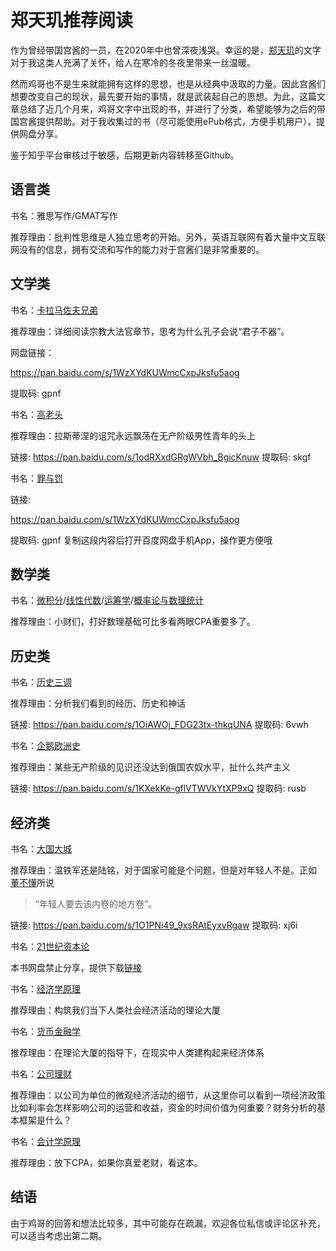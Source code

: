 # 郑天玑推荐阅读

作为曾经带国宫酱的一员，在2020年中也曾深夜浅哭。幸运的是，[郑天玑](https://www.zhihu.com/people/zheng-tian-ji)的文字对于我这类人充满了关怀，给人在寒冷的冬夜里带来一丝温暖。

然而鸡哥也不是生来就能拥有这样的思想，也是从经典中汲取的力量。因此宫酱们想要改变自己的现状，最先要开始的事情，就是武装起自己的思想。为此，这篇文章总结了近几个月来，鸡哥文字中出现的书，并进行了分类，希望能够为之后的带国宫酱提供帮助。对于我收集过的书（尽可能使用ePub格式，方便手机用户），提供网盘分享。

鉴于知乎平台审核过于敏感，后期更新内容转移至Github。

## 语言类

书名：雅思写作/GMAT写作

推荐理由：批判性思维是人独立思考的开始。另外，英语互联网有着大量中文互联网没有的信息，拥有交流和写作的能力对于宫酱们是非常重要的。

## 文学类

书名：[卡拉马佐夫兄弟](https://book.douban.com/subject/1066558/)

推荐理由：详细阅读宗教大法官章节，思考为什么孔子会说“君子不器”。

网盘链接：

https://pan.baidu.com/s/1WzXYdKUWmcCxpJksfu5aog

提取码: gpnf

书名：[高老头](https://book.douban.com/subject/1070759/)

推荐理由：拉斯蒂涅的诅咒永远飘荡在无产阶级男性青年的头上

链接: https://pan.baidu.com/s/1odRXxdGRgWVbh_BgicKnuw 提取码: skgf 

书名：[罪与罚](https://book.douban.com/subject/25887912/)

链接:

https://pan.baidu.com/s/1WzXYdKUWmcCxpJksfu5aog

提取码: gpnf 复制这段内容后打开百度网盘手机App，操作更方便哦

## 数学类

书名：[微积分](https://book.douban.com/subject/26899701/)/[线性代数](https://book.douban.com/subject/1425950/)/[运筹学](https://book.douban.com/subject/2253276/)/[概率论与数理统计](https://book.douban.com/subject/2201479/)

推荐理由：小财们，打好数理基础可比多看两眼CPA重要多了。

## 历史类

书名：[历史三调](https://book.douban.com/subject/26427101/)

推荐理由：分析我们看到的经历、历史和神话

链接: https://pan.baidu.com/s/1OiAWOj_FDG23tx-thkqUNA 提取码: 6vwh 

书名：[企鹅欧洲史](https://book.douban.com/subject/30347176/)

推荐理由：某些无产阶级的见识还没达到俄国农奴水平，扯什么共产主义

链接: https://pan.baidu.com/s/1KXekKe-gflVTWVkYtXP9xQ 提取码: rusb 

## 经济类

书名：[大国大城](https://book.douban.com/subject/26824237/)

推荐理由：温铁军还是陆铭，对于国家可能是个问题，但是对年轻人不是。正如 
[董不懂](https://www.zhihu.com/people/dong-bu-dong-95-73)所说

>“年轻人要去该内卷的地方卷”。

链接: https://pan.baidu.com/s/1O1PNi49_9xsRAtEyxvRgaw 提取码: xj6i 

书名：[21世纪资本论](https://book.douban.com/subject/25947310/)

本书网盘禁止分享，提供下载[链接](https://1lib.org/book/6168574/4518b3)

书名：[经济学原理](https://book.douban.com/subject/1028842/)

推荐理由：构筑我们当下人类社会经济活动的理论大厦

书名：[货币金融学](https://book.douban.com/subject/5939751/)

推荐理由：在理论大厦的指导下，在现实中人类建构起来经济体系

书名：[公司理财](https://book.douban.com/subject/10441759/)

推荐理由：以公司为单位的微观经济活动的细节，从这里你可以看到一项经济政策比如利率会怎样影响公司的运营和收益，资金的时间价值为何重要？财务分析的基本框架是什么？

书名：[会计学原理](https://book.douban.com/subject/2077314/)

推荐理由：放下CPA，如果你真爱老财，看这本。

## 结语

由于鸡哥的回答和想法比较多，其中可能存在疏漏，欢迎各位私信或评论区补充，可以适当考虑出第二期。